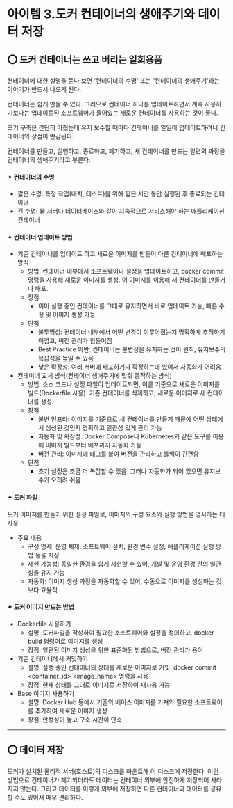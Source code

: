 아이템 3.도커 컨테이너의 생애주기와 데이터 저장
=========================
## ⭕ 도커 컨테이너는 쓰고 버리는 일회용품
컨테이너에 대한 설명을 듣다 보면 '컨테이너의 수명' 또는 '컨테이너의 생애주기'라는 이야기가 반드시 나오게 된다.

컨테이너는 쉽게 만들 수 있다. 그러므로 컨테이너 하나를 업데이트하면서 계속 사용하기보다는 업데이트된 소프트웨어가 들어있는 새로운 컨테이너를 사용하는 것이 좋다.

초기 구축은 간단히 마쳤는데 유지 보수할 때마다 컨테이너를 일일이 업데이트하려니 컨테이너의 장점이 반감된다.

컨테이너를 만들고, 실행하고, 종료하고, 폐기하고, 새 컨테이너를 만드는 일련의 과정을 컨테이너의 생애주기라고 부른다.

#### ✦ 컨테이너의 수명
* 짧은 수명: 특정 작업(배치, 테스트)을 위해 짧은 시간 동안 실행된 후 종료되는 컨테이너
* 긴 수명: 웹 서버나 데이터베이스와 같이 지속적으로 서비스해야 하는 애플리케이션 컨테이너

#### ✦ 컨테이너 업데이트 방법
* 기존 컨테이너를 업데이트 하고 새로운 이미지를 만들어 다른 컨테이너에 배포하는 방식
  * 방법: 컨테이너 내부에서 소프트웨어나 설정을 업데이트하고, docker commit 명령을 사용해 새로운 이미지를 생성. 이 이미지를 이용해 새 컨테이너를 만들거나 배포.
  * 장점
    * 이미 실행 중인 컨테이너를 그대로 유지하면서 바로 업데이트 가능, 빠른 수정 및 이미지 생성 가능
  * 단점
    * 불투명성: 컨테이너 내부에서 어떤 변경이 이루어졌는지 명확하게 추적하기 어렵고, 버전 관리가 힘들어짐
    * Best Practice 위반: 컨테이너는 불변성을 유지하는 것이 원칙, 유지보수의 복잡성을 높일 수 있음
    * 낮은 확장성: 여러 서버에 배포하거나 확장하는데 있어서 자동화가 어려움
* 컨테이너 교체 방식(컨테이너 생애주기에 맞춰 동작하는 방식)
  * 방법: 소스 코드나 설정 파일이 업데이트되면, 이를 기준으로 새로운 이미지를 빌드(Dockerfile 사용). 기존 컨테이너를 삭제하고, 새로운 이미지로 새 컨테이너를 생성.
  * 장점
    * 불변 인프라: 이미지를 기준으로 새 컨테이너를 만들기 때문에 어떤 상태에서 생성된 것인지 명확하고 일관성 있게 관리 가능
    * 자동화 및 확장성: Docker Compose나 Kubernetes와 같은 도구를 이용해 이미지 빌드부터 배포까지 자동화 가능
    * 버전 관리: 이미지에 태그를 붙여 버전을 관리하고 롤백이 간편함
  * 단점
    * 초기 설정은 조금 더 복잡할 수 있음. 그러나 자동화가 되어 있으면 유지보수가 오히려 쉬움

#### ✦ 도커 파일
도커 이미지를 만들기 위한 설정 파일로, 이미지의 구성 요소와 실행 방법을 명시하는 데 사용
* 주요 내용
  * 구성 명세: 운영 체제, 소프트웨어 설치, 환경 변수 설정, 애플리케이션 실행 방법 등을 지정
  * 재현 가능성: 동일한 환경을 쉽게 재현할 수 있어, 개발 및 운영 환경 간의 일관성을 유지 가능
  * 자동화: 이미지 생성 과정을 자동화할 수 있어, 수동으로 이미지를 생성하는 것보다 효율적

#### ✦ 도커 이미지 만드는 방법
* Dockerfile 사용하기
  * 설명: 도커파일을 작성하여 필요한 소프트웨어와 설정을 정의하고, docker build 명령어로 이미지를 생성
  * 장점: 일관된 이미지 생성을 위한 표준화된 방법으로, 버전 관리가 용이
* 기존 컨테이너에서 커밋하기
  * 설명: 실행 중인 컨테이너의 상태를 새로운 이미지로 커밋. docker commit <container_id> <image_name> 명령을 사용 
  * 장점: 현재 상태를 그대로 이미지로 저장하여 재사용 가능
* Base 이미지 사용하기 
  * 설명: Docker Hub 등에서 기존의 베이스 이미지를 가져와 필요한 소프트웨어를 추가하여 새로운 이미지 생성 
  * 장점: 안정성이 높고 구축 시간이 단축

---

## ⭕ 데이터 저장
도커가 설치된 물리적 서버(호스트)의 디스크를 마운트해 이 디스크에 저장한다.
이런 방법으로 컨테이너가 폐기되더라도 데이터는 컨테이너 외부에 안전하게 저장되어 사라지지 않는다.
그리고 데이터를 이렇게 외부에 저장하면 다른 컨테이너와 데이터를 공유할 수도 있어서 매우 편리하다.
